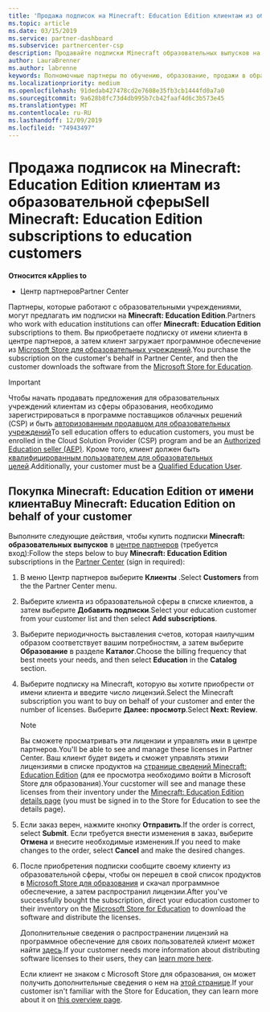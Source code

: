 ```yaml
---
title: 'Продажа подписок на Minecraft: Education Edition клиентам из образовательной сферы'
ms.topic: article
ms.date: 03/15/2019
ms.service: partner-dashboard
ms.subservice: partnercenter-csp
description: Продавайте подписки Minecraft образовательных выпусков на квалифицированных учебных учреждениях, которые затем смогут скачать их из магазина Microsoft для образовательных учреждений.
author: LauraBrenner
ms.author: labrenne
keywords: Полномочные партнеры по обучению, образование, продажи в образовательных учреждений, школы
ms.localizationpriority: medium
ms.openlocfilehash: 91dedab427478cd2e7608e35fb3cb1444fd0a7a0
ms.sourcegitcommit: 9a628b8fc73d4db995b7cb42faaf4d6c3b573e45
ms.translationtype: MT
ms.contentlocale: ru-RU
ms.lasthandoff: 12/09/2019
ms.locfileid: "74943497"
---
```

# <a name="sell-minecraft-education-edition-subscriptions-to-education-customers"></a><span data-ttu-id="e04fa-104">Продажа подписок на Minecraft: Education Edition клиентам из образовательной сферы</span><span class="sxs-lookup"><span data-stu-id="e04fa-104">Sell Minecraft: Education Edition subscriptions to education customers</span></span>

<span data-ttu-id="e04fa-105">**Относится к**</span><span class="sxs-lookup"><span data-stu-id="e04fa-105">**Applies to**</span></span>

-  <span data-ttu-id="e04fa-106">Центр партнеров</span><span class="sxs-lookup"><span data-stu-id="e04fa-106">Partner Center</span></span>

<span data-ttu-id="e04fa-107">Партнеры, которые работают с образовательными учреждениями, могут предлагать им подписки на **Minecraft: Education Edition**.</span><span class="sxs-lookup"><span data-stu-id="e04fa-107">Partners who work with education institutions can offer **Minecraft: Education Edition** subscriptions to them.</span></span> <span data-ttu-id="e04fa-108">Вы приобретаете подписку от имени клиента в центре партнеров, а затем клиент загружает программное обеспечение из [Microsoft Store для образовательных учреждений](https://educationstore.microsoft.com).</span><span class="sxs-lookup"><span data-stu-id="e04fa-108">You purchase the subscription on the customer's behalf in Partner Center, and then the customer downloads the software from the [Microsoft Store for Education](https://educationstore.microsoft.com).</span></span> 

>[!IMPORTANT]
><span data-ttu-id="e04fa-109">Чтобы начать продавать предложения для образовательных учреждений клиентам из сферы образования, необходимо зарегистрироваться в программе поставщиков облачных решений (CSP) и быть [авторизованным продавцом для образовательных учреждений](https://www.mepn.com)</span><span class="sxs-lookup"><span data-stu-id="e04fa-109">To sell education offers to education customers, you must be enrolled in the Cloud Solution Provider (CSP) program and be an [Authorized Education seller (AEP)](https://www.mepn.com).</span></span> <span data-ttu-id="e04fa-110">Кроме того, клиент должен быть [квалифицированным пользователем для образовательных целей](https://www.microsoftvolumelicensing.com/DocumentSearch.aspx?Mode=3&DocumentTypeId=7).</span><span class="sxs-lookup"><span data-stu-id="e04fa-110">Additionally, your customer must be a [Qualified Education User](https://www.microsoftvolumelicensing.com/DocumentSearch.aspx?Mode=3&DocumentTypeId=7).</span></span>  

 
## <a name="buy-minecraft-education-edition-on-behalf-of-your-customer"></a><span data-ttu-id="e04fa-111">Покупка **Minecraft: Education Edition** от имени клиента</span><span class="sxs-lookup"><span data-stu-id="e04fa-111">Buy **Minecraft: Education Edition** on behalf of your customer</span></span>

<span data-ttu-id="e04fa-112">Выполните следующие действия, чтобы купить подписки **Minecraft: образовательных выпусков** в [центре партнеров](https://partnercenter.microsoft.com/pcv/dashboard/overview
) (требуется вход):</span><span class="sxs-lookup"><span data-stu-id="e04fa-112">Follow the steps below to buy **Minecraft: Education Edition** subscriptions in the [Partner Center](https://partnercenter.microsoft.com/pcv/dashboard/overview
) (sign in required):</span></span>

  1.  <span data-ttu-id="e04fa-113">В меню Центр партнеров выберите **Клиенты** .</span><span class="sxs-lookup"><span data-stu-id="e04fa-113">Select **Customers** from the the Partner Center menu.</span></span>
  
  2.  <span data-ttu-id="e04fa-114">Выберите клиента из образовательной сферы в списке клиентов, а затем выберите **Добавить подписки**.</span><span class="sxs-lookup"><span data-stu-id="e04fa-114">Select your education customer from your customer list and then select **Add subscriptions**.</span></span>
  
  3.  <span data-ttu-id="e04fa-115">Выберите периодичность выставления счетов, которая наилучшим образом соответствует вашим потребностям, а затем выберите **Образование** в разделе **Каталог**.</span><span class="sxs-lookup"><span data-stu-id="e04fa-115">Choose the billing frequency that best meets your needs, and then select **Education** in the **Catalog** section.</span></span>

  4.  <span data-ttu-id="e04fa-116">Выберите подписку на Minecraft, которую вы хотите приобрести от имени клиента и введите число лицензий.</span><span class="sxs-lookup"><span data-stu-id="e04fa-116">Select the Minecraft subscription you want to buy on behalf of your customer and enter the number of licenses.</span></span> <span data-ttu-id="e04fa-117">Выберите **Далее: просмотр**.</span><span class="sxs-lookup"><span data-stu-id="e04fa-117">Select **Next: Review**.</span></span>

      >[!NOTE]
      ><span data-ttu-id="e04fa-118">Вы сможете просматривать эти лицензии и управлять ими в центре партнеров.</span><span class="sxs-lookup"><span data-stu-id="e04fa-118">You'll be able to see and manage these licenses in Partner Center.</span></span> <span data-ttu-id="e04fa-119">Ваш клиент будет видеть и сможет управлять этими лицензиями в списке продуктов на [странице сведений Minecraft: Education Edition](https://educationstore.microsoft.com/store/details/minecraft-education-edition/9nblggh4r2r6) (для ее просмотра необходимо войти в Microsoft Store для образования).</span><span class="sxs-lookup"><span data-stu-id="e04fa-119">Your cucstomer will see and manage these licenses from their inventory under the [Minecraft: Education Edition details page](https://educationstore.microsoft.com/store/details/minecraft-education-edition/9nblggh4r2r6) (you must be signed in to the Store for Education to see the details page).</span></span> 

  5.  <span data-ttu-id="e04fa-120">Если заказ верен, нажмите кнопку **Отправить**.</span><span class="sxs-lookup"><span data-stu-id="e04fa-120">If the order is correct, select **Submit**.</span></span> <span data-ttu-id="e04fa-121">Если требуется внести изменения в заказ, выберите **Отмена** и внесите необходимые изменения.</span><span class="sxs-lookup"><span data-stu-id="e04fa-121">If you need to make changes to the order, select **Cancel** and make the desired changes.</span></span>   

  6.  <span data-ttu-id="e04fa-122">После приобретения подписки сообщите своему клиенту из образовательной сферы, чтобы он перешел в свой список продуктов в [Microsoft Store для образования](https://educationstore.microsoft.com) и скачал программное обеспечение, а затем распространил лицензии.</span><span class="sxs-lookup"><span data-stu-id="e04fa-122">After you've successfully bought the subscription, direct your education customer to their inventory on the [Microsoft Store for Education](https://educationstore.microsoft.com) to download the software and distribute the licenses.</span></span>

      <span data-ttu-id="e04fa-123">Дополнительные сведения о распространении лицензий на программное обеспечение для своих пользователей клиент может найти [здесь](https://docs.microsoft.com/education/windows/school-get-minecraft#distribute-minecraft).</span><span class="sxs-lookup"><span data-stu-id="e04fa-123">If your customer needs more information about distributing software licenses to their users, they can [learn more here](https://docs.microsoft.com/education/windows/school-get-minecraft#distribute-minecraft).</span></span>  
  
      <span data-ttu-id="e04fa-124">Если клиент не знаком с Microsoft Store для образования, он может получить дополнительные сведения о нем на [этой странице](https://docs.microsoft.com/microsoft-store/windows-store-for-business-overview).</span><span class="sxs-lookup"><span data-stu-id="e04fa-124">If your customer isn't familiar with the Store for Education, they can learn more about it on [this overview page](https://docs.microsoft.com/microsoft-store/windows-store-for-business-overview).</span></span>  

      

